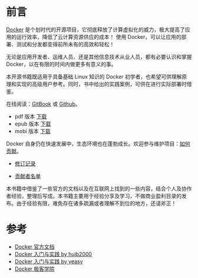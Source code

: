 # 前言

[Docker](http://www.docker.com/) 是个划时代的开源项目，它彻底释放了计算虚拟化的威力，极大提高了应用的运行效率，降低了云计算资源供应的成本！ 使用 Docker，可以让应用的部署、测试和分发都变得前所未有的高效和轻松！

无论是应用开发者、运维人员、还是其他信息技术从业人员，都有必要认识和掌握 Docker，以在有限的时间内做更多有意义的事。

本开源书籍既适用于具备基础 Linux 知识的 Docker 初学者，也希望可供理解原理和实现的高级用户参考。同时，书中给出的实践案例，可供在进行实际部署时借鉴。

在线阅读：[GitBook](http://docker.tidying.org) 或 [Github](https://github.com/endial/book-docker-cooker)。

* pdf 版本 [下载](https://www.gitbook.com/download/pdf/book/endial/docker-cooker)
* epub 版本 [下载](https://www.gitbook.com/download/epub/book/endial/docker-cooker)
* mobi 版本 [下载](https://www.gitbook.com/download/mobi/book/endial/docker-cooker)

Docker 自身仍在快速发展中，生态环境也在蓬勃成长。欢迎参与维护项目：[如何贡献](./appendix/contribute.html)。

* [修订记录](./appendix/revision.html)

* [贡献者名单](https://github.com/endial/book-docker-cooker/graphs/contributors)

本书籍中借鉴了一些官方的文档以及在互联网上找到的一些内容，结合个人及协作者经验，整理后写成。本书籍主要用于经验分享及学习，不做商业盈利目录的发布。由于经验有限，难免存在诸多疏漏或者理解不到位的地方，还请斧正！

# 参考

* [Docker 官方文档](https://docs.docker.com/)
* [Docker 入门与实践 by hujb2000](https://www.gitbook.com/book/hujb2000/docker-flow-evolution/details)
* [Docker 入门与实践 by yeasy](https://www.gitbook.com/book/yeasy/docker_practice/details)
* [Docker 极客学院](http://wiki.jikexueyuan.com/project/docker-technology-and-combat/)




